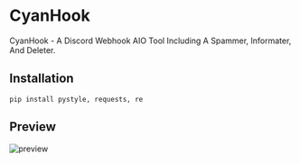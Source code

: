 # CyanHook
CyanHook - A Discord Webhook AIO Tool Including A Spammer, Informater, And Deleter.

## Installation
```pip install pystyle, requests, re```

## Preview
![preview](https://ibb.co/BVYDMBHH)
